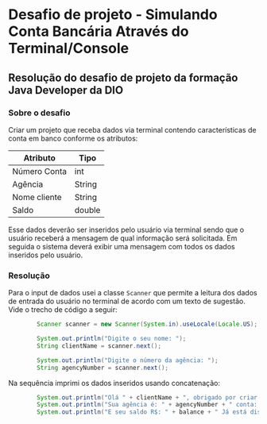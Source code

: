 # Desafio de projeto - Simulando Conta Bancária Através do Terminal/Console

## Resolução do desafio de projeto da formação Java Developer da DIO

### Sobre o desafio

Criar um projeto que receba dados via terminal contendo características de conta em banco conforme os atributos:

| Atributo     | Tipo    |
| -------------|---------|
| Número Conta | int     |
| Agência      | String  |
| Nome cliente | String  |
| Saldo        | double  |

Esse dados deverão ser inseridos pelo usuário via terminal sendo que o usuário receberá a mensagem de qual informação será solicitada. Em seguida o sistema deverá exibir uma mensagem com todos os dados inseridos pelo usuário.

### Resolução 

Para o input de dados usei a classe ```Scanner``` que permite a leitura dos dados de entrada do usuário no terminal de acordo com um texto de sugestão. Vide o trecho de código a seguir:

```java
        Scanner scanner = new Scanner(System.in).useLocale(Locale.US);

        System.out.println("Digite o seu nome: ");
        String clientName = scanner.next();

        System.out.println("Digite o número da agência: ");
        String agencyNumber = scanner.next();
```

Na sequência imprimi os dados inseridos usando concatenação:

```java
        System.out.println("Olá " + clientName + ", obrigado por criar uma conta em nosso banco!");
        System.out.println("Sua agência é: " + agencyNumber + " conta: " + countNumber);
        System.out.println("E seu saldo R$: " + balance + " Já está disponível para saque.");
```



